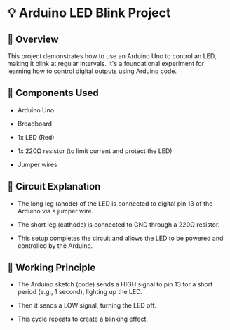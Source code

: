 # 💡 Arduino LED Blink Project
## 📌 Overview
This project demonstrates how to use an Arduino Uno to control an LED, making it blink at regular intervals. It's a foundational experiment for learning how to control digital outputs using Arduino code.

## 🧰 Components Used
- Arduino Uno

- Breadboard

- 1x LED (Red)

- 1x 220Ω resistor (to limit current and protect the LED)

- Jumper wires

## 🔌 Circuit Explanation
- The long leg (anode) of the LED is connected to digital pin 13 of the Arduino via a jumper wire.

- The short leg (cathode) is connected to GND through a 220Ω resistor.

- This setup completes the circuit and allows the LED to be powered and controlled by the Arduino.

## 🧠 Working Principle
- The Arduino sketch (code) sends a HIGH signal to pin 13 for a short period (e.g., 1 second), lighting up the LED.

- Then it sends a LOW signal, turning the LED off.

- This cycle repeats to create a blinking effect.
